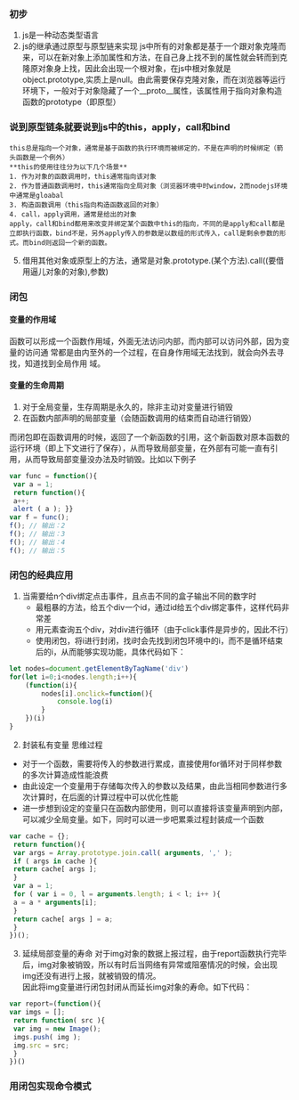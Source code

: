 ### 初步
1. js是一种动态类型语言
2. js的继承通过原型与原型链来实现
    js中所有的对象都是基于一个跟对象克隆而来，可以在新对象上添加属性和方法，在自己身上找不到的属性就会转而到克隆原对象身上找，因此会出现一个根对象，在js中根对象就是object.prototype,实质上是null。由此需要保存克隆对象，而在浏览器等运行环境下，一般对于对象隐藏了一个__proto__属性，该属性用于指向对象构造函数的prototype（即原型）

### 说到原型链条就要说到js中的this，apply，call和bind
    this总是指向一个对象，通常是基于函数的执行环境而被绑定的，不是在声明的时候绑定（箭头函数是一个例外）  
    **this的使用往往分为以下几个场景**  
    1. 作为对象的函数调用时，this通常指向该对象
    2. 作为普通函数调用时，this通常指向全局对象（浏览器环境中时window，2而nodejs环境中通常是gloabal
    3. 构造函数调用（this指向构造函数返回的对象）
    4. call，apply调用，通常是给出的对象
    apply，call和bind都用来改变并绑定某个函数中this的指向，不同的是apply和call都是立即执行函数，bind不是，另外apply传入的参数是以数组的形式传入，call是剩余参数的形式。而bind则返回一个新的函数。
5. 借用其他对象或原型上的方法，通常是对象.prototype.(某个方法).call((要借用逼儿对象的对象),参数)

### 闭包
#### 变量的作用域
函数可以形成一个函数作用域，外面无法访问内部，而内部可以访问外部，因为变量的访问通  常都是由内至外的一个过程，在自身作用域无法找到，就会向外去寻找，知道找到全局作用 域。

#### 变量的生命周期
1. 对于全局变量，生存周期是永久的，除非主动对变量进行销毁
2. 在函数内部声明的局部变量（会随函数调用的结束而自动进行销毁）

而闭包即在函数调用的时候，返回了一个新函数的引用，这个新函数对原本函数的运行环境（即上下文进行了保存），从而导致局部变量，在外部有可能一直有引用，从而导致局部变量没办法及时销毁。比如以下例子
```js
var func = function(){ 
 var a = 1; 
 return function(){ 
 a++; 
 alert ( a ); }}
var f = func(); 
f(); // 输出：2 
f(); // 输出：3 
f(); // 输出：4 
f(); // 输出：5
```

### 闭包的经典应用
1. 当需要给n个div绑定点击事件，且点击不同的盒子输出不同的数字时
    - 最粗暴的方法，给五个div一个id，通过id给五个div绑定事件，这样代码非常差
    - 用元素查询五个div，对div进行循环（由于click事件是异步的，因此不行）
    - 使用闭包，将i进行封闭，找i时会先找到闭包环境中的i，而不是循环结束后的i，从而能够实现功能，具体代码如下：
```js
let nodes=document.getElementByTagName('div')
for(let i=0;i<nodes.length;i++){
    (function(i){
        nodes[i].onclick=function(){
            console.log(i)
        }
    })(i)
}
```
2. 封装私有变量
思维过程
- 对于一个函数，需要将传入的参数进行累成，直接使用for循环对于同样参数的多次计算造成性能浪费
- 由此设定一个变量用于存储每次传入的参数以及结果，由此当相同参数进行多次计算时，在后面的计算过程中可以优化性能
- 进一步想到设定的变量只在函数内部使用，则可以直接将该变量声明到内部，可以减少全局变量。如下，同时可以进一步吧累乘过程封装成一个函数
```js
var cache = {}; 
 return function(){ 
 var args = Array.prototype.join.call( arguments, ',' ); 
 if ( args in cache ){ 
 return cache[ args ]; 
 } 
 var a = 1; 
 for ( var i = 0, l = arguments.length; i < l; i++ ){ 
 a = a * arguments[i]; 
 } 
 return cache[ args ] = a; 
 } 
})();
```

3. 延续局部变量的寿命
对于img对象的数据上报过程，由于report函数执行完毕后，img对象被销毁，所以有时后当网络有异常或阻塞情况的时候，会出现img还没有进行上报，就被销毁的情况。  
因此将img变量进行闭包封闭从而延长img对象的寿命。如下代码：
```js
var report=(function(){
var imgs = []; 
 return function( src ){ 
 var img = new Image(); 
 imgs.push( img ); 
 img.src = src; 
 } 
})()
```
### 用闭包实现命令模式


